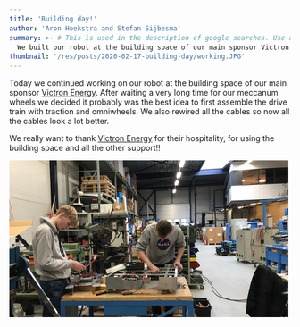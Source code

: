 ```yaml
---
title: 'Building day!'
author: 'Aron Hoekstra and Stefan Sijbesma'
summary: >- # This is used in the description of google searches. Use as many keywords as possible.
  We built our robot at the building space of our main sponsor Victron Energy in Groningen!
thumbnail: '/res/posts/2020-02-17-building-day/working.JPG'
---
```


Today we continued working on our robot at the building space of our main sponsor [Victron Energy][victron-site]. After waiting a very long time for our meccanum wheels we decided it probably was the best idea to first assemble the drive train with traction and omniwheels. We also rewired all the cables so now all the cables look a lot better.

We really want to thank [Victron Energy][victron-site] for their hospitality, for using the building space and all the other support!!

![photo]

[photo]: /res/posts/2020-02-17-building-day/working.JPG
[victron-site]: victronenergy.nl